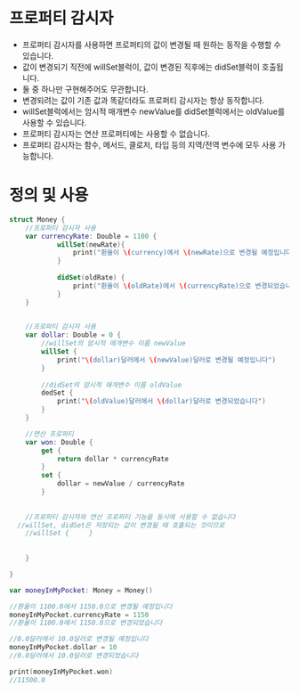 # 프로퍼티 감시자

- 프로퍼티 감시자를 사용하면 프로퍼티의 값이 변경될 때 원하는 동작을 수행할 수 있습니다.
- 값이 변경되기 직전에 willSet블럭이, 값이 변경된 직후에는 didSet블럭이 호출됩니다.
- 둘 중 하나만 구현해주어도 무관합니다.
- 변경되려는 값이 기존 값과 똑같더라도 프로퍼티 감시자는 항상 동작합니다.
- willSet블럭에서는 암시적 매개변수 newValue를 didSet블럭에서는 oldValue를 사용할 수 있습니다.
- 프로퍼티 감시자는 연산 프로퍼티에는 사용할 수 없습니다.
- 프로퍼티 감시자는 함수, 메서드, 클로저, 타입 등의 지역/전역 변수에 모두 사용 가능합니다.

# 정의 및 사용

```swift
struct Money {
	//프로퍼티 감시자 사용
	var currencyRate: Double = 1100 {
			willSet(newRate){
				print("환율이 \(currency)에서 \(newRate)으로 변경될 예정입니다")
			}
		
			didSet(oldRate) {
				print("환율이 \(oldRate)에서 \(currencyRate)으로 변경되었습니다")
			}
	}

	
	//프로퍼티 감시자 사용
	var dollar: Double = 0 {
		//willSet의 암시적 매개변수 이름 newValue
		willSet {
			print("\(dollar)달러에서 \(newValue)달러로 변경될 예정입니다")
		}
		
		//didSet의 암시적 매개변수 이름 oldValue
		dedSet {
			print("\(oldValue)달러에서 \(dollar)달러로 변경되었습니다")
		}		
	}

	//연산 프로퍼티
	var won: Double {
		get {
			return dollar * currencyRate
		} 
		set {
			dollar = newValue / currencyRate
		}
	
	
	//프로퍼티 감시자와 연산 프로퍼티 기능을 동시에 사용할 수 없습니다
  //willSet, didSet은 저장되는 값이 변경될 때 호출되는 것이므로
	//willSet {		}
	
	
	}

}

var moneyInMyPocket: Money = Money()

//환율이 1100.0에서 1150.0으로 변경될 예정입니다
moneyInMyPocket.currencyRate = 1150
//환율이 1100.0에서 1150.0으로 변경되었습니다

//0.0달러에서 10.0달러로 변경될 예정입니다
moneyInMyPocket.dollar = 10
//0.0달러에서 10.0달러로 변경되었습니다

print(moneyInMyPocket.won)
//11500.0
```
